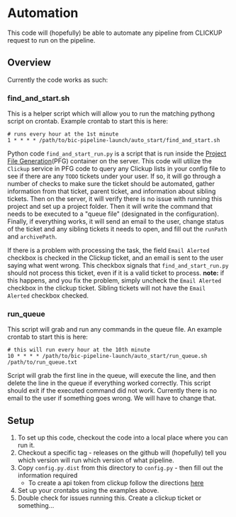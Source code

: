 # Automation

This code will (hopefully) be able to automate any pipeline from CLICKUP request to run on the pipeline. 

## Overview
Currently the code works as such:

### find_and_start.sh

This is a helper script which will allow you to run the matching pythong script on crontab. Example crontab to start this is here:
``` 
# runs every hour at the 1st minute
1 * * * * /path/to/bic-pipeline-launch/auto_start/find_and_start.sh
```

Python code `find_and_start_run.py` is a script that is run inside the [Project File Generation](https://github.com/cBio-MSKCC/project_file_generation)(PFG) container on the server. This code will utilize the `Clickup` service in PFG code to query any Clickup lists in your config file to see if there are any `TODO` tickets under your user. If so, it will go through a number of checks to make sure the ticket should be automated, gather information from that ticket, parent ticket, and information about sibling tickets. Then on the server, it will verify there is no issue with running this project and set up a project folder. Then it will write the command that needs to be executed to a "queue file" (designated in the configuration). Finally, if everything works, it will send an email to the user, change status of the ticket and any sibling tickets it needs to open, and fill out the `runPath` and `archivePath`.

If there is a problem with processing the task, the field `Email Alerted` checkbox is checked in the Clickup ticket, and an email is sent to the user saying what went wrong. This checkbox signals that `find_and_start_run.py` should not process this ticket, even if it is a valid ticket to process. **note:** if this happens, and you fix the problem, simply uncheck the `Email Alerted` checkbox in the clickup ticket. Sibling tickets will not have the `Email Alerted` checkbox checked.

### run_queue

This script will grab and run any commands in the queue file. An example crontab to start this is here:
```
# this will run every hour at the 10th minute
10 * * * * /path/to/bic-pipeline-launch/auto_start/run_queue.sh /path/to/run_queue.txt 
```

Script will grab the first line in the queue, will execute the line, and then delete the line in the queue if everything worked correctly. This script should exit if the executed command did not work. Currently there is no email to the user if something goes wrong. We will have to change that.

## Setup
1. To set up this code, checkout the code into a local place where you can run it. 
2. Checkout a specific tag - releases on the github will (hopefully) tell you which version will run which version of what pipeline. 
3. Copy `config.py.dist` from this directory to `config.py` - then fill out the information required
    - To create a api token from clickup follow the directions [here](https://help.clickup.com/hc/en-us/articles/6303426241687-Use-the-ClickUp-API#personal-api-key)
4. Set up your crontabs using the examples above. 
5. Double check for issues running this. Create a clickup ticket or something...